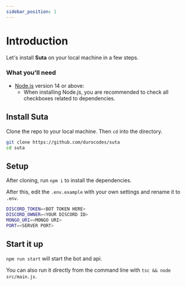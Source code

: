 ```yaml
---
sidebar_position: 1
---
```


# Introduction

Let's install **Suta** on your local machine in a few steps.

### What you'll need

- [Node.js](https://nodejs.org/en/download/) version 14 or above:
  - When installing Node.js, you are recommended to check all checkboxes related to dependencies.

## Install Suta

Clone the repo to your local machine. Then `cd` into the directory.
```bash
git clone https://github.com/durocodes/suta
cd suta
```

## Setup

After cloning, run `npm i` to install the dependencies.

After this, edit the `.env.example` with your own settings and rename it to `.env`.

```bash title=".env"
DISCORD_TOKEN=<BOT TOKEN HERE>
DISCORD_OWNER=<YOUR DISCORD ID>
MONGO_URI=<MONGO URI>
PORT=<SERVER PORT>
```

## Start it up

`npm run start` will start the bot and api.

You can also run it directly from the command line with `tsc && node src/main.js`.